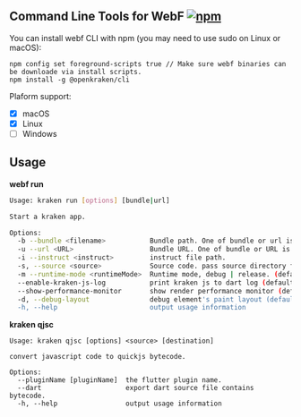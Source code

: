 ## Command Line Tools for WebF  [![npm](https://img.shields.io/npm/v/@openwebf/cli)](https://www.npmjs.com/package/@openwebf/cli)

You can install webf CLI with npm (you may need to use sudo on Linux or macOS):

```
npm config set foreground-scripts true // Make sure webf binaries can be downloade via install scripts.
npm install -g @openkraken/cli
```

Plaform support:

- [x] macOS
- [x] Linux
- [ ] Windows

## Usage

**webf run**

```sh
Usage: kraken run [options] [bundle|url]

Start a kraken app.

Options:
  -b --bundle <filename>           Bundle path. One of bundle or url is needed, if both determined, bundle path will be used.
  -u --url <URL>                   Bundle URL. One of bundle or URL is needed, if both determined, bundle path will be used.
  -i --instruct <instruct>         instruct file path.
  -s, --source <source>            Source code. pass source directory from command line
  -m --runtime-mode <runtimeMode>  Runtime mode, debug | release. (default: "debug")
  --enable-kraken-js-log           print kraken js to dart log (default: false)
  --show-performance-monitor       show render performance monitor (default: false)
  -d, --debug-layout               debug element's paint layout (default: false)
  -h, --help                       output usage information
```

**kraken qjsc**

```
Usage: kraken qjsc [options] <source> [destination]

convert javascript code to quickjs bytecode.

Options:
  --pluginName [pluginName]  the flutter plugin name.
  --dart                     export dart source file contains bytecode.
  -h, --help                 output usage information
```